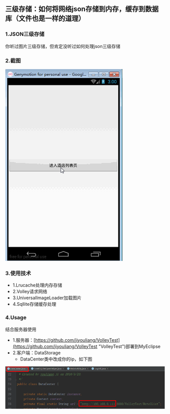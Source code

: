 ## 三级存储：如何将网络json存储到内存，缓存到数据库（文件也是一样的道理）

### 1.JSON三级存储

你听过图片三级存储，但肯定没听过如何处理json三级存储

### 2.截图

![](screenshot.gif)

### 3.使用技术

* 1.Lrucache处理内存存储
* 2.Volley请求网络
* 3.UniversalImageLoader加载图片
* 4.Sqllite存储缓存处理

### 4.Usage

结合服务器使用

* 1.服务器：[https://github.com/jiyouliang/VolleyTest](https://github.com/jiyouliang/VolleyTest "VolleyTest")部署到MyEclipse
* 2.客户端：DataStorage
	* DataCenter类中改成你的ip，如下图

![](screenshot_1.png)



